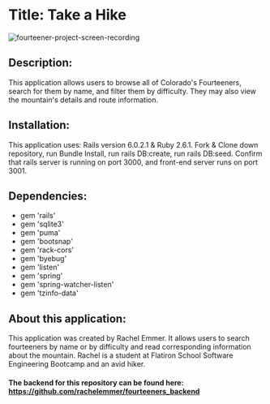 # Title: Take a Hike

![fourteener-project-screen-recording](fourteener-gif.gif)

## Description: 

This application allows users to browse all of Colorado's Fourteeners, search for them by name, and filter them by difficulty. They may also view the mountain's details and route information. 

## Installation: 

This application uses: Rails version 6.0.2.1 & Ruby 2.6.1. Fork & Clone down repository, run Bundle Install, run rails DB:create, run rails DB:seed. Confirm that rails server is running on port 3000, and front-end server runs on port 3001.

## Dependencies: 

* gem 'rails'
* gem 'sqlite3'
* gem 'puma'
* gem 'bootsnap'
* gem 'rack-cors'
* gem 'byebug'
* gem 'listen'
* gem 'spring'
* gem 'spring-watcher-listen'
* gem 'tzinfo-data'

## About this application: 

This application was created by Rachel Emmer. It allows users to search fourteeners by name or by difficulty and read corresponding information about the mountain. Rachel is a student at Flatiron School Software Engineering Bootcamp and an avid hiker. 

#### The backend for this repository can be found here: https://github.com/rachelemmer/fourteeners_backend

